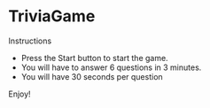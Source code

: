 # TriviaGame

Instructions

- Press the Start button to start the game. 
- You will have to answer 6 questions in 3 minutes.
- You will have 30 seconds per question

Enjoy!